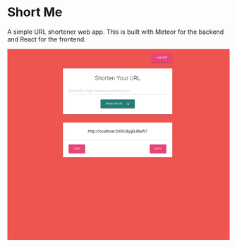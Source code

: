 # Short Me
A simple URL shortener web app. This is built with Meteor for the backend and React for the frontend.

![Main Interface](https://raw.githubusercontent.com/unclexo/shortme/master/screenshots/main-interface.png)
